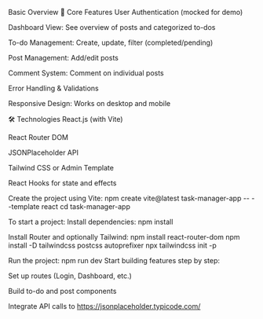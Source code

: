  Basic Overview
🔧 Core Features
User Authentication (mocked for demo)

Dashboard View: See overview of posts and categorized to-dos

To-do Management: Create, update, filter (completed/pending)

Post Management: Add/edit posts

Comment System: Comment on individual posts

Error Handling & Validations

Responsive Design: Works on desktop and mobile

🛠 Technologies
React.js (with Vite)

React Router DOM

JSONPlaceholder API

Tailwind CSS or Admin Template

React Hooks for state and effects

Create the project using Vite:
npm create vite@latest task-manager-app -- --template react
cd task-manager-app


To start a project: 
Install dependencies:
npm install

Install Router and optionally Tailwind:
npm install react-router-dom
npm install -D tailwindcss postcss autoprefixer
npx tailwindcss init -p

Run the project:
npm run dev
Start building features step by step:

Set up routes (Login, Dashboard, etc.)

Build to-do and post components

Integrate API calls to https://jsonplaceholder.typicode.com/
